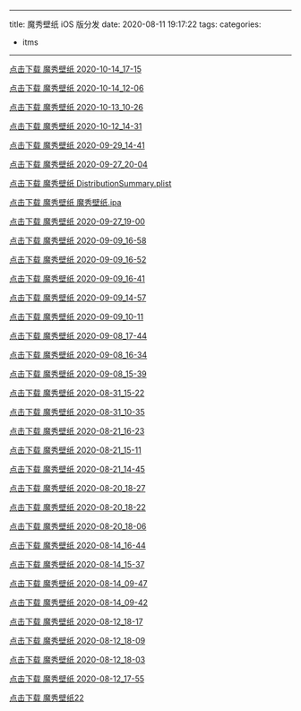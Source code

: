 
---
title: 魔秀壁纸 iOS 版分发
date: 2020-08-11 19:17:22
tags:
categories:
  - itms
---

[点击下载 魔秀壁纸 2020-10-14_17-15](itms-services:///?action=download-manifest&url=https%3A%2F%2Fres-jori.obs.cn-north-1.myhuaweicloud.com%2Fmoxiu%2Fwallpaper-ios%2Fitms%2Fmanifest%2F2020-10-14_17-15.plist)

[点击下载 魔秀壁纸 2020-10-14_12-06](itms-services:///?action=download-manifest&url=https%3A%2F%2Fres-jori.obs.cn-north-1.myhuaweicloud.com%2Fmoxiu%2Fwallpaper-ios%2Fitms%2Fmanifest%2F2020-10-14_12-06.plist)


[点击下载 魔秀壁纸 2020-10-13_10-26](itms-services:///?action=download-manifest&url=https%3A%2F%2Fres-jori.obs.cn-north-1.myhuaweicloud.com%2Fmoxiu%2Fwallpaper-ios%2Fitms%2Fmanifest%2F2020-10-13_10-26.plist)


[点击下载 魔秀壁纸 2020-10-12_14-31](itms-services:///?action=download-manifest&url=https%3A%2F%2Fres-jori.obs.cn-north-1.myhuaweicloud.com%2Fmoxiu%2Fwallpaper-ios%2Fitms%2Fmanifest%2F2020-10-12_14-31.plist)


[点击下载 魔秀壁纸 2020-09-29_14-41](itms-services:///?action=download-manifest&url=https%3A%2F%2Fres-jori.obs.cn-north-1.myhuaweicloud.com%2Fmoxiu%2Fwallpaper-ios%2Fitms%2Fmanifest%2F2020-09-29_14-41.plist)


[点击下载 魔秀壁纸 2020-09-27_20-04](itms-services:///?action=download-manifest&url=https%3A%2F%2Fres-jori.obs.cn-north-1.myhuaweicloud.com%2Fmoxiu%2Fwallpaper-ios%2Fitms%2Fmanifest%2F2020-09-27_20-04.plist)


[点击下载 魔秀壁纸 DistributionSummary.plist](itms-services:///?action=download-manifest&url=https%3A%2F%2Fres-jori.obs.cn-north-1.myhuaweicloud.com%2Fmoxiu%2Fwallpaper-ios%2Fitms%2Fmanifest%2FDistributionSummary.plist.plist)


[点击下载 魔秀壁纸 魔秀壁纸.ipa](itms-services:///?action=download-manifest&url=https%3A%2F%2Fres-jori.obs.cn-north-1.myhuaweicloud.com%2Fmoxiu%2Fwallpaper-ios%2Fitms%2Fmanifest%2F2020-09-27_19-45.plist)


[点击下载 魔秀壁纸 2020-09-27_19-00](itms-services:///?action=download-manifest&url=https%3A%2F%2Fres-jori.obs.cn-north-1.myhuaweicloud.com%2Fmoxiu%2Fwallpaper-ios%2Fitms%2Fmanifest%2F2020-09-27_19-00.plist)


[点击下载 魔秀壁纸 2020-09-09_16-58](itms-services:///?action=download-manifest&url=https%3A%2F%2Fres-jori.obs.cn-north-1.myhuaweicloud.com%2Fmoxiu%2Fwallpaper-ios%2Fitms%2Fmanifest%2F2020-09-09_16-58.plist)


[点击下载 魔秀壁纸 2020-09-09_16-52](itms-services:///?action=download-manifest&url=https%3A%2F%2Fres-jori.obs.cn-north-1.myhuaweicloud.com%2Fmoxiu%2Fwallpaper-ios%2Fitms%2Fmanifest%2F2020-09-09_16-52.plist)


[点击下载 魔秀壁纸 2020-09-09_16-41](itms-services:///?action=download-manifest&url=https%3A%2F%2Fres-jori.obs.cn-north-1.myhuaweicloud.com%2Fmoxiu%2Fwallpaper-ios%2Fitms%2Fmanifest%2F2020-09-09_16-41.plist)


[点击下载 魔秀壁纸 2020-09-09_14-57](itms-services:///?action=download-manifest&url=https%3A%2F%2Fres-jori.obs.cn-north-1.myhuaweicloud.com%2Fmoxiu%2Fwallpaper-ios%2Fitms%2Fmanifest%2F2020-09-09_14-57.plist)


[点击下载 魔秀壁纸 2020-09-09_10-11](itms-services:///?action=download-manifest&url=https%3A%2F%2Fres-jori.obs.cn-north-1.myhuaweicloud.com%2Fmoxiu%2Fwallpaper-ios%2Fitms%2Fmanifest%2F2020-09-09_10-11.plist)


[点击下载 魔秀壁纸 2020-09-08_17-44](itms-services:///?action=download-manifest&url=https%3A%2F%2Fres-jori.obs.cn-north-1.myhuaweicloud.com%2Fmoxiu%2Fwallpaper-ios%2Fitms%2Fmanifest%2F2020-09-08_17-44.plist)


[点击下载 魔秀壁纸 2020-09-08_16-34](itms-services:///?action=download-manifest&url=https%3A%2F%2Fres-jori.obs.cn-north-1.myhuaweicloud.com%2Fmoxiu%2Fwallpaper-ios%2Fitms%2Fmanifest%2F2020-09-08_16-34.plist)


[点击下载 魔秀壁纸 2020-09-08_15-39](itms-services:///?action=download-manifest&url=https%3A%2F%2Fres-jori.obs.cn-north-1.myhuaweicloud.com%2Fmoxiu%2Fwallpaper-ios%2Fitms%2Fmanifest%2F2020-09-08_15-39.plist)


[点击下载 魔秀壁纸 2020-08-31_15-22](itms-services:///?action=download-manifest&url=https%3A%2F%2Fres-jori.obs.cn-north-1.myhuaweicloud.com%2Fmoxiu%2Fwallpaper-ios%2Fitms%2Fmanifest%2F2020-08-31_15-22.plist)


[点击下载 魔秀壁纸 2020-08-31_10-35](itms-services:///?action=download-manifest&url=https%3A%2F%2Fres-jori.obs.cn-north-1.myhuaweicloud.com%2Fmoxiu%2Fwallpaper-ios%2Fitms%2Fmanifest%2F2020-08-31_10-35.plist)


[点击下载 魔秀壁纸 2020-08-21_16-23](itms-services:///?action=download-manifest&url=https%3A%2F%2Fres-jori.obs.cn-north-1.myhuaweicloud.com%2Fmoxiu%2Fwallpaper-ios%2Fitms%2Fmanifest%2F2020-08-21_16-23.plist)


[点击下载 魔秀壁纸 2020-08-21_15-11](itms-services:///?action=download-manifest&url=https%3A%2F%2Fres-jori.obs.cn-north-1.myhuaweicloud.com%2Fmoxiu%2Fwallpaper-ios%2Fitms%2Fmanifest%2F2020-08-21_15-11.plist)


[点击下载 魔秀壁纸 2020-08-21_14-45](itms-services:///?action=download-manifest&url=https%3A%2F%2Fres-jori.obs.cn-north-1.myhuaweicloud.com%2Fmoxiu%2Fwallpaper-ios%2Fitms%2Fmanifest%2F2020-08-21_14-45.plist)


[点击下载 魔秀壁纸 2020-08-20_18-27](itms-services:///?action=download-manifest&url=https%3A%2F%2Fres-jori.obs.cn-north-1.myhuaweicloud.com%2Fmoxiu%2Fwallpaper-ios%2Fitms%2Fmanifest%2F2020-08-20_18-27.plist)


[点击下载 魔秀壁纸 2020-08-20_18-22](itms-services:///?action=download-manifest&url=https%3A%2F%2Fres-jori.obs.cn-north-1.myhuaweicloud.com%2Fmoxiu%2Fwallpaper-ios%2Fitms%2Fmanifest%2F2020-08-20_18-22.plist)


[点击下载 魔秀壁纸 2020-08-20_18-06](itms-services:///?action=download-manifest&url=https%3A%2F%2Fres-jori.obs.cn-north-1.myhuaweicloud.com%2Fmoxiu%2Fwallpaper-ios%2Fitms%2Fmanifest%2F2020-08-20_18-06.plist)


[点击下载 魔秀壁纸 2020-08-14_16-44](itms-services:///?action=download-manifest&url=https%3A%2F%2Fres-jori.obs.cn-north-1.myhuaweicloud.com%2Fmoxiu%2Fwallpaper-ios%2Fitms%2Fmanifest%2F2020-08-14_16-44.plist)


[点击下载 魔秀壁纸 2020-08-14_15-37](itms-services:///?action=download-manifest&url=https%3A%2F%2Fres-jori.obs.cn-north-1.myhuaweicloud.com%2Fmoxiu%2Fwallpaper-ios%2Fitms%2Fmanifest%2F2020-08-14_15-37.plist)


[点击下载 魔秀壁纸 2020-08-14_09-47](itms-services:///?action=download-manifest&url=https%3A%2F%2Fres-jori.obs.cn-north-1.myhuaweicloud.com%2Fmoxiu%2Fwallpaper-ios%2Fitms%2Fmanifest%2F2020-08-14_09-47.plist)


[点击下载 魔秀壁纸 2020-08-14_09-42](itms-services:///?action=download-manifest&url=https%3A%2F%2Fres-jori.obs.cn-north-1.myhuaweicloud.com%2Fmoxiu%2Fwallpaper-ios%2Fitms%2Fmanifest%2F2020-08-14_09-42.plist)


[点击下载 魔秀壁纸 2020-08-12_18-17](itms-services:///?action=download-manifest&url=https%3A%2F%2Fres-jori.obs.cn-north-1.myhuaweicloud.com%2Fmoxiu%2Fwallpaper-ios%2Fitms%2Fmanifest%2F2020-08-12_18-17.plist)


[点击下载 魔秀壁纸 2020-08-12_18-09](itms-services:///?action=download-manifest&url=https%3A%2F%2Fres-jori.obs.cn-north-1.myhuaweicloud.com%2Fmoxiu%2Fwallpaper-ios%2Fitms%2Fmanifest%2F2020-08-12_18-09.plist)


[点击下载 魔秀壁纸 2020-08-12_18-03](itms-services:///?action=download-manifest&url=https%3A%2F%2Fres-jori.obs.cn-north-1.myhuaweicloud.com%2Fmoxiu%2Fwallpaper-ios%2Fitms%2Fmanifest%2F2020-08-12_18-03.plist)


[点击下载 魔秀壁纸 2020-08-12_17-55](itms-services:///?action=download-manifest&url=https%3A%2F%2Fres-jori.obs.cn-north-1.myhuaweicloud.com%2Fmoxiu%2Fwallpaper-ios%2Fitms%2Fmanifest%2F2020-08-12_17-55.plist)


[点击下载 魔秀壁纸22](itms-services:///?action=download-manifest&url=https%3a%2f%2fres-jori.obs.cn-north-1.myhuaweicloud.com%2fmoxiu%2fwallpaper-ios%2fitms%2fmanifest%2f2020-08-12_16-40.plist)


